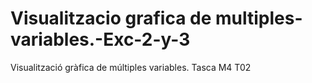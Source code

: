 # Visualitzacio grafica de multiples-variables.-Exc-2-y-3
Visualització gràfica de múltiples variables. Tasca M4 T02
